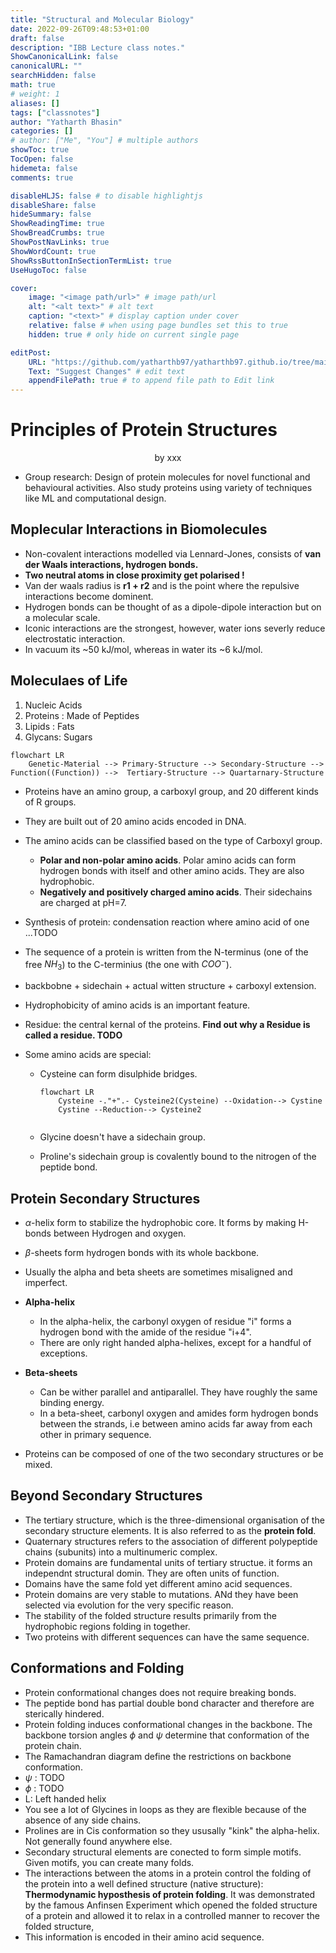 ```yaml
---
title: "Structural and Molecular Biology"
date: 2022-09-26T09:48:53+01:00
draft: false
description: "IBB Lecture class notes."
ShowCanonicalLink: false
canonicalURL: ""
searchHidden: false
math: true
# weight: 1
aliases: []
tags: ["classnotes"]
author: "Yatharth Bhasin"
categories: []
# author: ["Me", "You"] # multiple authors
showToc: true
TocOpen: false
hidemeta: false
comments: true

disableHLJS: false # to disable highlightjs
disableShare: false
hideSummary: false
ShowReadingTime: true
ShowBreadCrumbs: true
ShowPostNavLinks: true
ShowWordCount: true
ShowRssButtonInSectionTermList: true
UseHugoToc: false

cover:
    image: "<image path/url>" # image path/url
    alt: "<alt text>" # alt text
    caption: "<text>" # display caption under cover
    relative: false # when using page bundles set this to true
    hidden: true # only hide on current single page

editPost:
    URL: "https://github.com/yatharthb97/yatharthb97.github.io/tree/main/content/"
    Text: "Suggest Changes" # edit text
    appendFilePath: true # to append file path to Edit link
---
```


# Principles of Protein Structures

<center> by xxx </center>

+ Group research: Design of protein molecules for novel functional and behavioural activities. Also study proteins using variety of techniques like ML and computational design.



## Moplecular Interactions in Biomolecules

+ Non-covalent interactions modelled via Lennard-Jones, consists of **van der Waals interactions, hydrogen bonds.**
+ **Two neutral atoms in close proximity get polarised !**
+ Van der waals radius is **r1 + r2** and is the point where the repulsive interactions become dominent.
+ Hydrogen bonds can be thought of as a dipole-dipole interaction but on a molecular scale.
+ Iconic interactions are the strongest, however, water ions severly reduce electrostatic interaction.
+  In vacuum its ~50 kJ/mol, whereas in water its ~6 kJ/mol.

## Moleculaes of Life

1. Nucleic Acids
2. Proteins : Made of Peptides
3. Lipids : Fats
4. Glycans: Sugars

```mermaid
flowchart LR
	Genetic-Material --> Primary-Structure --> Secondary-Structure --> Function((Function)) -->  Tertiary-Structure --> Quartarnary-Structure
```

+ Proteins have an amino group, a carboxyl group, and 20 different kinds of R groups.
+ They are built out of 20 amino acids encoded in DNA.
+ The amino acids can be classified based on the type of Carboxyl group.
  + **Polar and non-polar amino acids**. Polar amino acids can form hydrogen bonds with itself and other amino acids. They are also hydrophobic.
  + **Negatively and positively charged amino acids**. Their sidechains are charged at pH=7.
+ Synthesis of protein: condensation reaction where amino acid of one ...TODO
+ The sequence of a protein is written from the N-terminus (one of the free $NH_3$)  to the C-terminius (the one with $COO^-$).
+ backbobne + sidechain + actual witten structure + carboxyl extension.
+ Hydrophobicity of amino acids is an important feature.
+ Residue: the central kernal of the proteins. **Find out why a Residue is called a residue. TODO**

+ Some amino acids are special:

  + Cysteine can form disulphide bridges.

    ```mermaid
    flowchart LR
    	Cysteine -."+".- Cysteine2(Cysteine) --Oxidation--> Cystine
    	Cystine --Reduction--> Cysteine2
    	
    ```

    

  + Glycine doesn't have a sidechain group.

  + Proline's sidechain group is covalently bound to the nitrogen of the peptide bond.

## Protein Secondary Structures

+ $\alpha$-helix form to stabilize the hydrophobic core. It forms by making H-bonds between Hydrogen and oxygen.
+ $\beta$-sheets form hydrogen bonds with its whole backbone.
+ Usually the alpha and beta sheets are sometimes misaligned and imperfect.

+ **Alpha-helix**
  + In the alpha-helix, the carbonyl oxygen of residue "i" forms a hydrogen bond with the amide of the residue "i+4".
  + There are only right handed alpha-helixes, except for a handful of exceptions.
+ **Beta-sheets**
  + Can be wither parallel and antiparallel. They have roughly the same binding energy.
  + In a beta-sheet, carbonyl oxygen and amides form hydrogen bonds between the strands, i.e between amino acids  far away from each other in primary sequence.
+ Proteins can be composed of one of the two secondary structures or be mixed.

## Beyond Secondary Structures

+ The tertiary structure, which is the three-dimensional organisation of the secondary structure elements. It is also referred to as the **protein fold**.
+ Quaternary structures refers to the association of different polypeptide chains (subunits) into a multinumeric complex.
+ Protein domains are fundamental units of tertiary structue. it forms an independnt structural domin. They are often units of function.
+ Domains have the same fold yet different amino acid sequences.
+ Protein domains are very stable to mutations. ANd they have been selected via evolution for the very specific reason.
+ The stability of the folded structure results primarily from the hydrophobic regions folding in together.
+ Two proteins with different sequences can have the same sequence.

## Conformations and Folding

+ Protein conformational changes does not require breaking bonds.
+ The peptide bond has partial double bond character and therefore are sterically hindered.
+ Protein folding induces conformational changes in the backbone. The backbone torsion angles $\phi$ and $\psi$ determine that conformation of the protein chain.
+ The Ramachandran diagram define the restrictions on backbone conformation.
+ $\psi$ : TODO 
+ $\phi$ : TODO
+ L: Left handed helix
+ You see a lot of Glycines in loops as they are flexible because of the absence of any side chains.
+ Prolines are in Cis conformation so they ususally "kink" the alpha-helix. Not generally found anywhere else.
+ Secondary structural elements are conected to form simple motifs. Given motifs, you can create many folds.
+ The interactions between the atoms in a protein control the folding of the protein into a well defined structure (native structure): **Thermodynamic hyposthesis of protein folding**. It was demonstrated by the famous Anfinsen Experiment which opened the folded structure of a protein and allowed it to relax in a controlled manner to recover the folded structure,
+ This information is encoded in their amino acid sequence.

